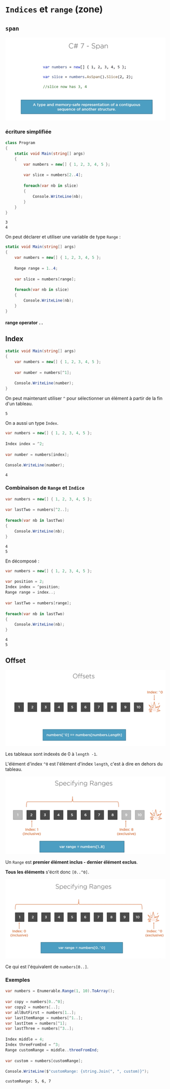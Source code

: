 # `Indices` et `range` (zone)

## `span`

<img src="assets/Screenshot 2020-08-12 at 14.44.01.png" alt="Screenshot 2020-08-12 at 14.44.01" style="zoom:50%;" />

### écriture simplifiée

```cs
class Program
{
    static void Main(string[] args)
    {
        var numbers = new[] { 1, 2, 3, 4, 5 };

        var slice = numbers[2..4];

        foreach(var nb in slice)
        {
            Console.WriteLine(nb);
        }
    }
}
```

```
3
4
```

On peut déclarer et utiliser une variable de type `Range` :

```cs
static void Main(string[] args)
{
    var numbers = new[] { 1, 2, 3, 4, 5 };

    Range range = 1..4;

    var slice = numbers[range];

    foreach(var nb in slice)
    {
        Console.WriteLine(nb);
    }
}
```

#### range operator `..`

## Index

```cs
static void Main(string[] args)
{
    var numbers = new[] { 1, 2, 3, 4, 5 };

    var number = numbers[^1];

    Console.WriteLine(number);
}
```

On peut maintenant utiliser `^` pour sélectionner un élément à partir de la fin d'un tableau.

```
5
```

On a aussi un type `Index`.

```cs
var numbers = new[] { 1, 2, 3, 4, 5 };

Index index = ^2;

var number = numbers[index];

Console.WriteLine(number);
```

```
4
```

### Combinaison de `Range` et `Indice`

```cs
var numbers = new[] { 1, 2, 3, 4, 5 };

var lastTwo = numbers[^2..];

foreach(var nb in lastTwo)
{
    Console.WriteLine(nb);
}
```

```
4
5
```

En décomposé :

```cs
var numbers = new[] { 1, 2, 3, 4, 5 };

var position = 2;
Index index = ^position;
Range range = index..; 

var lastTwo = numbers[range];

foreach(var nb in lastTwo)
{
    Console.WriteLine(nb);
}
```

```
4
5
```

## Offset

<img src="assets/Screenshot 2020-08-12 at 15.43.35.png" alt="Screenshot 2020-08-12 at 15.43.35" style="zoom:50%;" />

Les tableaux sont indexés de 0 à `length -1`.

L'élément d'index `^0` est l'élément d'index `length`, c'est à dire en dehors du tableau.



<img src="assets/Screenshot 2020-08-12 at 15.44.18.png" alt="Screenshot 2020-08-12 at 15.44.18" style="zoom:50%;" />

Un `Range` est **premier élément inclus - dernier élément exclus**.

**Tous les éléments** s'écrit donc `[0..^0]`.

<img src="assets/Screenshot 2020-08-12 at 15.45.11.png" alt="Screenshot 2020-08-12 at 15.45.11" style="zoom:50%;" />

Ce qui est l'équivalent de `numbers[0..]`.

### Exemples

```cs
var numbers = Enumerable.Range(1, 10).ToArray();

var copy = numbers[0..^0];
var copy2 = numbers[..];
var allButFirst = numbers[1..];
var lastItemRange = numbers[^1..];
var lastItem = numbers[^1];
var lastThree = numbers[^3..];

Index middle = 4;
Index threeFromEnd = ^3;
Range customRange = middle..threeFromEnd;

var custom = numbers[customRange];

Console.WriteLine($"customRange: {string.Join(", ", custom)}");
```

```
customRange: 5, 6, 7
```

